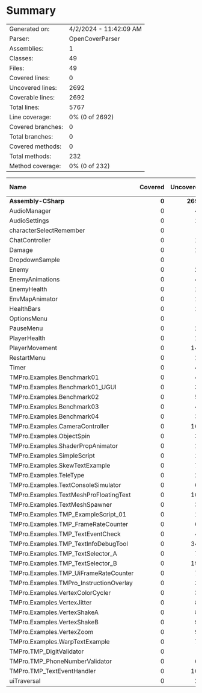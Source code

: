 ﻿# Summary
|||
|:---|:---|
| Generated on: | 4/2/2024 - 11:42:09 AM |
| Parser: | OpenCoverParser |
| Assemblies: | 1 |
| Classes: | 49 |
| Files: | 49 |
| Covered lines: | 0 |
| Uncovered lines: | 2692 |
| Coverable lines: | 2692 |
| Total lines: | 5767 |
| Line coverage: | 0% (0 of 2692) |
| Covered branches: | 0 |
| Total branches: | 0 |
| Covered methods: | 0 |
| Total methods: | 232 |
| Method coverage: | 0% (0 of 232) |

|**Name**|**Covered**|**Uncovered**|**Coverable**|**Total**|**Line coverage**|**Covered**|**Total**|**Branch coverage**|**Covered**|**Total**|**Method coverage**|
|:---|---:|---:|---:|---:|---:|---:|---:|---:|---:|---:|---:|
|**Assembly-CSharp**|**0**|**2692**|**2692**|**5767**|**0%**|**0**|**0**|****|**0**|**232**|**0%**|
|AudioManager|0|42|42|75|0%|0|0||0|5|0%|
|AudioSettings|0|17|17|36|0%|0|0||0|3|0%|
|characterSelectRemember|0|3|3|12|0%|0|0||0|1|0%|
|ChatController|0|19|19|51|0%|0|0||0|3|0%|
|Damage|0|19|19|30|0%|0|0||0|2|0%|
|DropdownSample|0|6|6|19|0%|0|0||0|2|0%|
|Enemy|0|21|21|36|0%|0|0||0|3|0%|
|EnemyAnimations|0|46|46|99|0%|0|0||0|6|0%|
|EnemyHealth|0|13|13|29|0%|0|0||0|3|0%|
|EnvMapAnimator|0|12|12|35|0%|0|0||0|2|0%|
|HealthBars|0|14|14|32|0%|0|0||0|3|0%|
|OptionsMenu|0|3|3|13|0%|0|0||0|1|0%|
|PauseMenu|0|27|27|53|0%|0|0||0|5|0%|
|PlayerHealth|0|13|13|30|0%|0|0||0|3|0%|
|PlayerMovement|0|143|143|224|0%|0|0||0|16|0%|
|RestartMenu|0|10|10|26|0%|0|0||0|2|0%|
|Timer|0|45|45|79|0%|0|0||0|7|0%|
|TMPro.Examples.Benchmark01|0|44|44|128|0%|0|0||0|2|0%|
|TMPro.Examples.Benchmark01_UGUI|0|39|39|135|0%|0|0||0|2|0%|
|TMPro.Examples.Benchmark02|0|54|54|97|0%|0|0||0|2|0%|
|TMPro.Examples.Benchmark03|0|46|46|92|0%|0|0||0|3|0%|
|TMPro.Examples.Benchmark04|0|30|30|85|0%|0|0||0|2|0%|
|TMPro.Examples.CameraController|0|168|168|292|0%|0|0||0|5|0%|
|TMPro.Examples.ObjectSpin|0|30|30|69|0%|0|0||0|3|0%|
|TMPro.Examples.ShaderPropAnimator|0|16|16|51|0%|0|0||0|3|0%|
|TMPro.Examples.SimpleScript|0|11|11|58|0%|0|0||0|2|0%|
|TMPro.Examples.SkewTextExample|0|78|78|158|0%|0|0||0|5|0%|
|TMPro.Examples.TeleType|0|28|28|83|0%|0|0||0|3|0%|
|TMPro.Examples.TextConsoleSimulator|0|60|60|121|0%|0|0||0|7|0%|
|TMPro.Examples.TextMeshProFloatingText|0|108|108|223|0%|0|0||0|6|0%|
|TMPro.Examples.TextMeshSpawner|0|33|33|79|0%|0|0||0|3|0%|
|TMPro.Examples.TMP_ExampleScript_01|0|18|18|64|0%|0|0||0|2|0%|
|TMPro.Examples.TMP_FrameRateCounter|0|65|65|134|0%|0|0||0|5|0%|
|TMPro.Examples.TMP_TextEventCheck|0|40|40|73|0%|0|0||0|7|0%|
|TMPro.Examples.TMP_TextInfoDebugTool|0|344|344|652|0%|0|0||0|14|0%|
|TMPro.Examples.TMP_TextSelector_A|0|73|73|157|0%|0|0||0|5|0%|
|TMPro.Examples.TMP_TextSelector_B|0|198|198|547|0%|0|0||0|11|0%|
|TMPro.Examples.TMP_UiFrameRateCounter|0|71|71|125|0%|0|0||0|5|0%|
|TMPro.Examples.TMPro_InstructionOverlay|0|33|33|84|0%|0|0||0|3|0%|
|TMPro.Examples.VertexColorCycler|0|33|33|84|0%|0|0||0|3|0%|
|TMPro.Examples.VertexJitter|0|80|80|175|0%|0|0||0|7|0%|
|TMPro.Examples.VertexShakeA|0|80|80|161|0%|0|0||0|7|0%|
|TMPro.Examples.VertexShakeB|0|93|93|185|0%|0|0||0|7|0%|
|TMPro.Examples.VertexZoom|0|91|91|192|0%|0|0||0|7|0%|
|TMPro.Examples.WarpTextExample|0|70|70|144|0%|0|0||0|5|0%|
|TMPro.TMP_DigitValidator|0|8|8|27|0%|0|0||0|1|0%|
|TMPro.TMP_PhoneNumberValidator|0|66|66|105|0%|0|0||0|1|0%|
|TMPro.TMP_TextEventHandler|0|107|107|254|0%|0|0||0|20|0%|
|uiTraversal|0|24|24|54|0%|0|0||0|7|0%|
